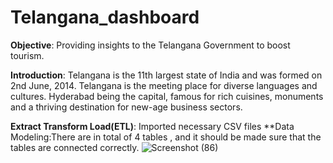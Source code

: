 # **Telangana_dashboard**

**Objective**: Providing insights to the Telangana Government to boost tourism.

**Introduction**: 
 Telangana is the 11th largest state of India and was formed on 2nd June, 2014. Telangana is the meeting place for diverse languages and cultures. Hyderabad being the capital, famous for rich cuisines,  monuments and a thriving destination for new-age business sectors. 


**Extract Transform Load(ETL)**: Imported necessary CSV files
**Data Modeling:There are in total of 4 tables , and it should be made sure that the tables are connected correctly.
![Screenshot (86)](https://github.com/Anish127/Telangana_dashboard/assets/77845356/b0cb6ab1-cfea-4846-9dd0-c0fc3fed369e)
